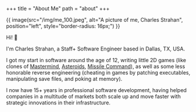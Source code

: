 +++
title = "About Me"
path = "about"
+++


{{ image(src="/img/me_100.jpeg", alt="A picture of me, Charles Strahan",
         position="left", style="border-radius: 16px;") }}

Hi! 👋

I'm Charles Strahan, a Staff+ Software Engineer based in Dallas, TX, USA.

I got my start in software around the age of 12, writing little 2D games (like clones of [Mastermind](https://en.wikipedia.org/wiki/Mastermind_(board_game)), [Asteroids](https://en.wikipedia.org/wiki/Asteroids_(video_game)), [Missile Command](https://en.wikipedia.org/wiki/Missile_Command)), as well as some less honorable reverse engineering (cheating in games by patching executables, manipulating save files, and poking at memory).

I now have 15+ years in professional software development, having helped companies in a multitude of markets both scale up and move faster with strategic innovations in their infrastructure.
